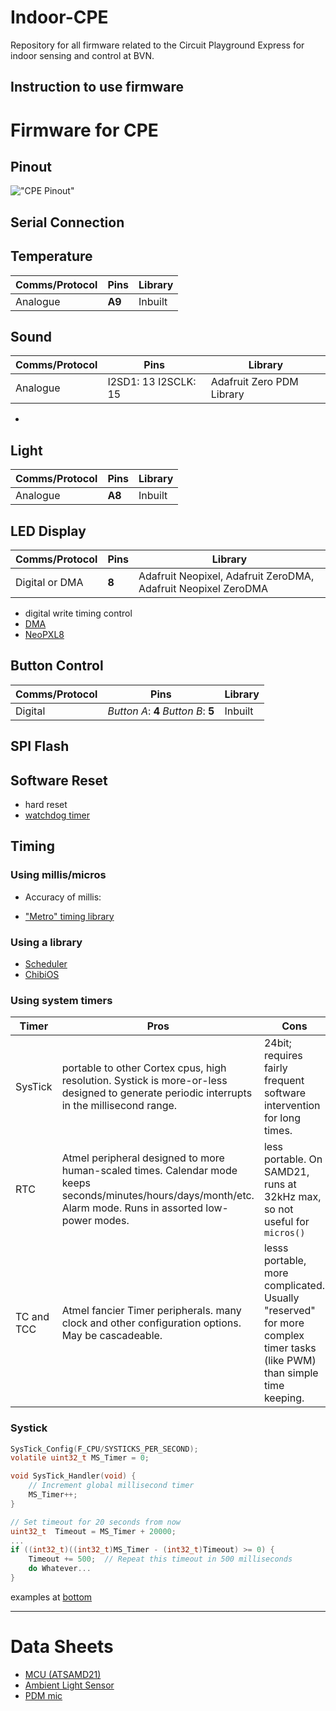 # Indoor-CPE
Repository for all firmware related to the Circuit Playground Express for indoor sensing and control at BVN.

## Instruction to use firmware



# Firmware for CPE

## Pinout  
!["CPE Pinout"](CPE_pinout.PNG)

## Serial Connection


## Temperature
| Comms/Protocol | Pins | Library | 
| --- | --- | --- |
| Analogue | __A9__ | Inbuilt |
## Sound
| Comms/Protocol | Pins | Library | 
| --- | --- | --- |
| Analogue | I2SD1: 13 I2SCLK: 15 | Adafruit Zero PDM Library |
- 
## Light
| Comms/Protocol | Pins | Library | 
| --- | --- | --- |
| Analogue | __A8__ | Inbuilt |

## LED Display
| Comms/Protocol | Pins | Library | 
| --- | --- | --- |
| Digital or DMA | __8__ | Adafruit Neopixel, Adafruit ZeroDMA, Adafruit Neopixel ZeroDMA |

- digital write timing control
- [DMA](https://learn.adafruit.com/dma-driven-neopixels/overview)
- [NeoPXL8](https://learn.adafruit.com/dma-driven-neopixels/neopxl8)
## Button Control
| Comms/Protocol | Pins | Library | 
| --- | --- | --- |
| Digital | _Button A_: __4__ _Button B_: __5__ | Inbuilt |

## SPI Flash

## Software Reset
- hard reset
- [watchdog timer](https://github.com/adafruit/Adafruit_SleepyDog/blob/master/utility/WatchdogSAMD.cpp)

## Timing 
### Using millis/micros
- Accuracy of millis: 

- ["Metro" timing library](https://github.com/thomasfredericks/Metro-Arduino-Wiring/blob/master/Metro/Metro.cpp)


### Using a library
- [Scheduler](https://www.arduino.cc/en/Reference/Scheduler)
- [ChibiOS]()
### Using system timers

| Timer | Pros | Cons | 
| --- | --- | --- |
| SysTick | portable to other Cortex cpus, high resolution.  Systick is more-or-less designed to generate periodic interrupts in the millisecond range. | 24bit; requires fairly frequent software intervention for long times. |
| RTC | Atmel peripheral designed to more human-scaled times. Calendar mode keeps seconds/minutes/hours/days/month/etc.  Alarm mode.  Runs in assorted low-power modes.  | less portable.   On SAMD21, runs at 32kHz max, so not useful for `micros()`|
| TC and TCC | Atmel fancier Timer peripherals.  many clock and other configuration options.  May be cascadeable.| lesss portable, more complicated.  Usually "reserved" for more complex timer tasks (like PWM) than simple time keeping. |

### Systick
```C
SysTick_Config(F_CPU/SYSTICKS_PER_SECOND);
volatile uint32_t MS_Timer = 0;

void SysTick_Handler(void) {
    // Increment global millisecond timer
    MS_Timer++;                
}

// Set timeout for 20 seconds from now
uint32_t  Timeout = MS_Timer + 20000;  
...
if ((int32_t)((int32_t)MS_Timer - (int32_t)Timeout) >= 0) {
    Timeout += 500;  // Repeat this timeout in 500 milliseconds
    do Whatever...
}

```
examples at [bottom](http://www.avrfreaks.net/forum/atsamd21-millis-or-micros)
___
# Data Sheets
- [MCU (ATSAMD21)](https://cdn-shop.adafruit.com/product-files/2772/atmel-42181-sam-d21_datasheet.pdf)
- [Ambient Light Sensor](https://cdn-shop.adafruit.com/product-files/2748/2748+datasheet.pdf)
- [PDM mic](https://cdn-learn.adafruit.com/assets/assets/000/049/977/original/MP34DT01-M.pdf)
